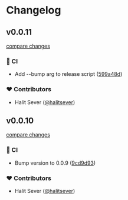 # Changelog

## v0.0.11

[compare changes](https://github.com/halitsever/nest-cloudflare-turnstile/compare/v0.0.11...v0.0.11)

### 🤖 CI

- Add --bump arg to release script ([599a48d](https://github.com/halitsever/nest-cloudflare-turnstile/commit/599a48d))

### ❤️ Contributors

- Halit Sever ([@halitsever](http://github.com/halitsever))

## v0.0.10

[compare changes](https://github.com/halitsever/nest-cloudflare-turnstile/compare/0.0.9...v0.0.10)

### 🤖 CI

- Bump version to 0.0.9 ([9cd9d93](https://github.com/halitsever/nest-cloudflare-turnstile/commit/9cd9d93))

### ❤️ Contributors

- Halit Sever ([@halitsever](http://github.com/halitsever))
